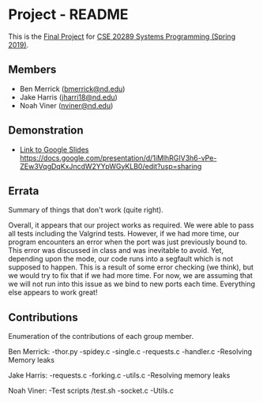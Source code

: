 # Project - README

This is the [Final Project] for [CSE 20289 Systems Programming (Spring 2019)].

## Members

- Ben Merrick (bmerrick@nd.edu)
- Jake Harris (jharri18@nd.edu)
- Noah Viner  (nviner@nd.edu)

## Demonstration

- [Link to Google Slides]()
https://docs.google.com/presentation/d/1iMlhRGIV3h6-vPe-ZEw3VqgDqKxJncdW2YYpWGyKLB0/edit?usp=sharing

## Errata

Summary of things that don't work (quite right).

Overall, it appears that our project works as required. We were able to pass all tests including
the Valgrind tests. However, if we had more time, our program encounters an error when the port 
was just previously bound to. This error was discussed in class and was inevitable to avoid. Yet, 
depending upon the mode, our code runs into a segfault which is not supposed to happen. This is a 
result of some error checking (we think), but we would try to fix that if we had more time. For now,
we are assuming that we will not run into this issue as we bind to new ports each time. Everything
else appears to work great!

## Contributions

Enumeration of the contributions of each group member.

Ben Merrick:
-thor.py
-spidey.c
-single.c
-requests.c
-handler.c
-Resolving Memory leaks


Jake Harris:
-requests.c
-forking.c
-utils.c
-Resolving memory leaks

Noah Viner:
-Test scripts /test.sh
-socket.c
-Utils.c





[Final Project]: https://www3.nd.edu/~pbui/teaching/cse.20289.sp19/project.html
[CSE 20289 Systems Programming (Spring 2019)]: https://www3.nd.edu/~pbui/teaching/cse.20289.sp19/
